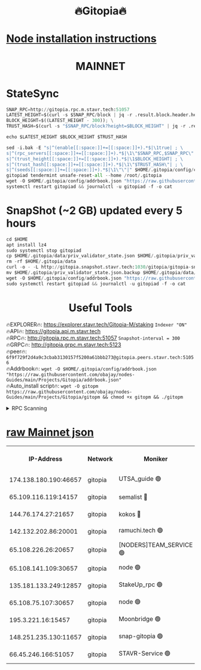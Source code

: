 <h1 align="center"> 🔥Gitopia🔥</h1>

[Node installation instructions](https://github.com/obajay/nodes-Guides/tree/main/Projects/Gitopia)
=

<h1 align="center"> MAINNET</h1>

# StateSync
```python
SNAP_RPC=http://gitopia.rpc.m.stavr.tech:51057
LATEST_HEIGHT=$(curl -s $SNAP_RPC/block | jq -r .result.block.header.height); \
BLOCK_HEIGHT=$((LATEST_HEIGHT - 300)); \
TRUST_HASH=$(curl -s "$SNAP_RPC/block?height=$BLOCK_HEIGHT" | jq -r .result.block_id.hash)

echo $LATEST_HEIGHT $BLOCK_HEIGHT $TRUST_HASH

sed -i.bak -E "s|^(enable[[:space:]]+=[[:space:]]+).*$|\1true| ; \
s|^(rpc_servers[[:space:]]+=[[:space:]]+).*$|\1\"$SNAP_RPC,$SNAP_RPC\"| ; \
s|^(trust_height[[:space:]]+=[[:space:]]+).*$|\1$BLOCK_HEIGHT| ; \
s|^(trust_hash[[:space:]]+=[[:space:]]+).*$|\1\"$TRUST_HASH\"| ; \
s|^(seeds[[:space:]]+=[[:space:]]+).*$|\1\"\"|" $HOME/.gitopia/config/config.toml
gitopiad tendermint unsafe-reset-all --home /root/.gitopia
wget -O $HOME/.gitopia/config/addrbook.json "https://raw.githubusercontent.com/obajay/nodes-Guides/main/Projects/Gitopia/addrbook.json"
systemctl restart gitopiad && journalctl -u gitopiad -f -o cat
```
# SnapShot (~2 GB) updated every 5 hours
```python
cd $HOME
apt install lz4
sudo systemctl stop gitopiad
cp $HOME/.gitopia/data/priv_validator_state.json $HOME/.gitopia/priv_validator_state.json.backup
rm -rf $HOME/.gitopia/data
curl -o - -L http://gitopia.snapshot.stavr.tech:1030/gitopia/gitopia-snap.tar.lz4 | lz4 -c -d - | tar -x -C $HOME/.gitopia --strip-components 2
mv $HOME/.gitopia/priv_validator_state.json.backup $HOME/.gitopia/data/priv_validator_state.json
wget -O $HOME/.gitopia/config/addrbook.json "https://raw.githubusercontent.com/obajay/nodes-Guides/main/Projects/Gitopia/addrbook.json"
sudo systemctl restart gitopiad && journalctl -u gitopiad -f -o cat
```
 <h1 align="center"> Useful Tools</h1>

🔥EXPLORER🔥:      https://explorer.stavr.tech/Gitopia-M/staking  `Indexer "ON"` \
🔥API🔥: 			 		 https://gitopia.api.m.stavr.tech \
🔥RPC🔥:           http://gitopia.rpc.m.stavr.tech:51057              `Snapshot-interval = 300` \
🔥GRPC🔥:          http://gitopia.grpc.m.stavr.tech:5123 \
🔥peer🔥:					 `6f9f729f2d4a9c3cbab3130157f5200a61bbb273@gitopia.peers.stavr.tech:51056` \
🔥Addrbook🔥:    ```wget -O $HOME/.gitopia/config/addrbook.json "https://raw.githubusercontent.com/obajay/nodes-Guides/main/Projects/Gitopia/addrbook.json"``` \
🔥Auto_install script🔥: ```wget -O gitopm https://raw.githubusercontent.com/obajay/nodes-Guides/main/Projects/Gitopia/gitopm && chmod +x gitopm && ./gitopm```


<details>
<summary>RPC Scanning</summary>

<h2 align="center"> We scan nodes in real time every 4 hours. And we provide the final result of RPC endpoints.
We cannot influence the operation of these nodes in any way. </h2>


```python
If Voting Power is higher than 0 --> then the Node is a validator of the network and may be subject to attack and be a potential threat to the chain.
```
```python
We marked such validators with a red symbol
```

</details>

[raw Mainnet json](https://rpc-check.gitopm.stavr.tech/gitopm/rpc-gitopm-result.json)
=

<table><tr><th>IP-Address</th><th>Network</th><th>Moniker</th><th>Latest Block Height</th><th>Earliest Block Height</th><th>Catching Up</th><th>Voting Power</th><th>Scan Time</th></tr><tr><td>174.138.180.190:46657</td><td>gitopia</td><td>UTSA_guide 🟢</td><td>9692108</td><td>6071990</td><td>False</td><td>0</td><td>2023-11-26T07:04:27.184800090UTC</td></tr><tr><td>65.109.116.119:14157</td><td>gitopia</td><td>semalist 🔴</td><td>9692111</td><td>6071990</td><td>False</td><td>428590</td><td>2023-11-26T07:04:32.174550798UTC</td></tr><tr><td>144.76.174.27:21657</td><td>gitopia</td><td>kokos 🔴</td><td>9692125</td><td>6071990</td><td>False</td><td>936373</td><td>2023-11-26T07:04:56.455829975UTC</td></tr><tr><td>142.132.202.86:20001</td><td>gitopia</td><td>ramuchi.tech 🟢</td><td>9692124</td><td>6548337</td><td>False</td><td>0</td><td>2023-11-26T07:04:53.793528285UTC</td></tr><tr><td>65.108.226.26:20657</td><td>gitopia</td><td>[NODERS]TEAM_SERVICE 🟢</td><td>9692139</td><td>6846001</td><td>False</td><td>0</td><td>2023-11-26T07:05:17.568369262UTC</td></tr><tr><td>65.108.141.109:30657</td><td>gitopia</td><td>node 🟢</td><td>9692124</td><td>6931333</td><td>False</td><td>0</td><td>2023-11-26T07:04:53.297292547UTC</td></tr><tr><td>135.181.133.249:12857</td><td>gitopia</td><td>StakeUp_rpc 🟢</td><td>9692124</td><td>8010001</td><td>False</td><td>0</td><td>2023-11-26T07:04:54.117010538UTC</td></tr><tr><td>65.108.75.107:30657</td><td>gitopia</td><td>node 🟢</td><td>9692133</td><td>8802845</td><td>False</td><td>0</td><td>2023-11-26T07:05:09.031658054UTC</td></tr><tr><td>195.3.221.16:15457</td><td>gitopia</td><td>Moonbridge 🟢</td><td>9692112</td><td>9388094</td><td>False</td><td>0</td><td>2023-11-26T07:04:34.587644250UTC</td></tr><tr><td>148.251.235.130:11657</td><td>gitopia</td><td>snap-gitopia 🟢</td><td>9692124</td><td>9516001</td><td>False</td><td>0</td><td>2023-11-26T07:04:53.548637438UTC</td></tr><tr><td>66.45.246.166:51057</td><td>gitopia</td><td>STAVR-Service 🟢</td><td>9692110</td><td>9689401</td><td>False</td><td>0</td><td>2023-11-26T07:04:31.823854728UTC</td></tr></table>
